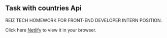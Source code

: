 ## Task with countries Api

REIZ TECH HOMEWORK FOR FRONT-END DEVELOPER INTERN POSITION.

Click here [Netlify](https://regal-paletas-d3449e.netlify.app/) to view it in your browser.
